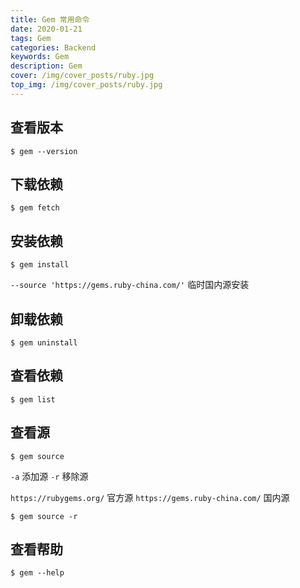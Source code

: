 ```yaml
---
title: Gem 常用命令
date: 2020-01-21
tags: Gem
categories: Backend
keywords: Gem
description: Gem
cover: /img/cover_posts/ruby.jpg
top_img: /img/cover_posts/ruby.jpg
---
```

## 查看版本

`$ gem --version`

## 下载依赖

`$ gem fetch`

## 安装依赖

`$ gem install`

`--source 'https://gems.ruby-china.com/'` 临时国内源安装

## 卸载依赖

`$ gem uninstall`

## 查看依赖

`$ gem list`

## 查看源

`$ gem source`

`-a` 添加源
`-r` 移除源

`https://rubygems.org/` 官方源
`https://gems.ruby-china.com/` 国内源

`$ gem source -r`

## 查看帮助

`$ gem --help`